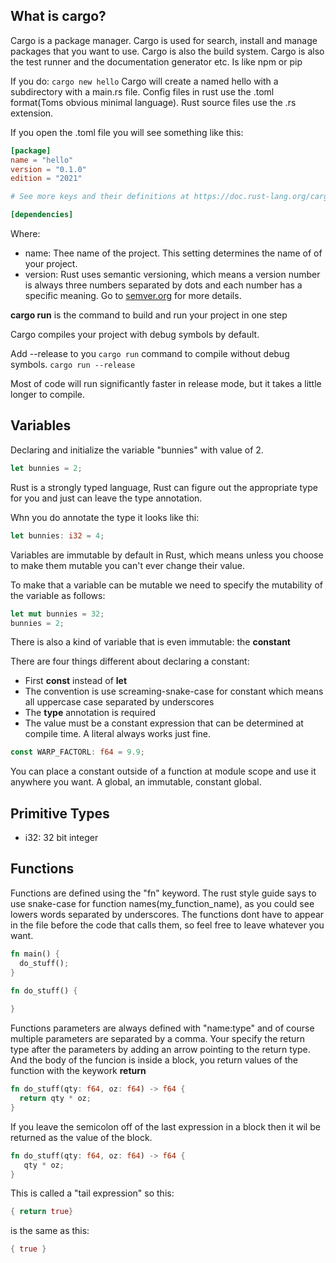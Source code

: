 ## What is cargo?
Cargo is a package manager. Cargo is used for search, install and manage
packages that you want to use. Cargo is also the build system. Cargo
is also the test runner and the documentation generator etc. Is like npm or pip

If you do: ``cargo new hello`` Cargo will create a named hello with
a subdirectory with a main.rs file. Config files in rust use the .toml
format(Toms obvious minimal language). Rust source files use the .rs extension.

If you open the .toml file you will see something like this:

```toml
[package]
name = "hello"
version = "0.1.0"
edition = "2021"

# See more keys and their definitions at https://doc.rust-lang.org/cargo/reference/manifest.html

[dependencies]

```
Where:
- name: Thee name of the project. This setting determines the name of
  of your project. 
- version: Rust uses semantic versioning, which means a version number is always three
  numbers separated by dots and each number has a specific meaning. Go to
  [semver.org](semver.org) for more details.

**cargo run** is the command to build and run your project in one step

Cargo compiles your project with debug symbols by default.

Add --release to you ```cargo run``` command to compile without debug symbols. 
```cargo run --release```

Most of code will run significantly faster in release mode, but it takes a little longer to compile.

## Variables 

Declaring and initialize the variable "bunnies"  with value of 2. 

```rust
let bunnies = 2;
```
Rust is a strongly typed language, Rust can figure out the appropriate type  for you
and just can leave the type annotation. 

Whn you do annotate the type it looks like thi: 
```rust
let bunnies: i32 = 4;
```
Variables are immutable by default in Rust, which means unless you choose to make them 
mutable you can't ever change their value.


To make that a variable can be mutable we need to specify the mutability of the variable as follows:
```rust
let mut bunnies = 32;
bunnies = 2;
```
There is also a kind of variable that is even immutable: the **constant** 

There are four things different about declaring a constant: 
- First **const** instead of **let**
- The convention is use screaming-snake-case for constant which means all uppercase
  case separated by underscores 
- The **type** annotation is required
- The value must be a constant expression that can be determined at compile time. A literal always works just 
  fine.

```rust
const WARP_FACTORL: f64 = 9.9;
```

You can place a constant outside of a function at module scope and use it anywhere you want. 
A global, an immutable, constant global. 

## Primitive Types

- i32: 32 bit integer

## Functions

Functions are defined using the "fn" keyword. The rust style guide says
to use snake-case for function names(my_function_name), as you could see
lowers words separated by underscores. The functions dont have to appear 
in the file before the code that calls them, so feel free to leave whatever you 
want.

```rust
fn main() {
  do_stuff();
}

fn do_stuff() {
  
}
```

Functions parameters are always defined with "name:type" and of course
multiple parameters are separated by a comma. 
Your specify the return type after the parameters by adding an arrow 
pointing to the return type. And the body of the funcion is inside 
a block, you return values of the function with the keywork **return**

```rust
fn do_stuff(qty: f64, oz: f64) -> f64 {
  return qty * oz;
}
```

If you leave the semicolon off of the last expression in a block then it wil 
be returned as the value of the block. 
```rust
fn do_stuff(qty: f64, oz: f64) -> f64 {
   qty * oz;
}
```

This is called a "tail expression" so this: 
```rust 
{ return true}
```

is the same as this:
```rust
{ true }
```
